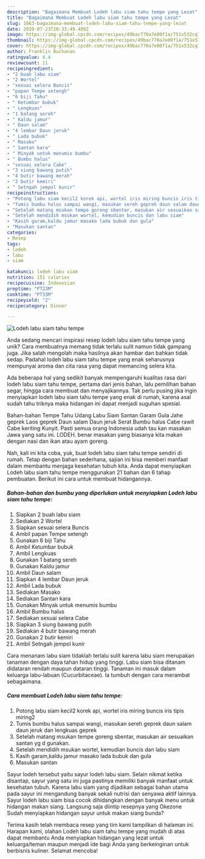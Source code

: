 ```yaml
---
description: "Bagaimana Membuat Lodeh labu siam tahu tempe yang Lezat"
title: "Bagaimana Membuat Lodeh labu siam tahu tempe yang Lezat"
slug: 1663-bagaimana-membuat-lodeh-labu-siam-tahu-tempe-yang-lezat
date: 2020-07-23T20:33:49.499Z
image: https://img-global.cpcdn.com/recipes/49bac770a7e00f1a/751x532cq70/lodeh-labu-siam-tahu-tempe-foto-resep-utama.jpg
thumbnail: https://img-global.cpcdn.com/recipes/49bac770a7e00f1a/751x532cq70/lodeh-labu-siam-tahu-tempe-foto-resep-utama.jpg
cover: https://img-global.cpcdn.com/recipes/49bac770a7e00f1a/751x532cq70/lodeh-labu-siam-tahu-tempe-foto-resep-utama.jpg
author: Franklin Buchanan
ratingvalue: 4.4
reviewcount: 11
recipeingredient:
- "2 buah labu siam"
- "2 Wortel"
- "sesuai selera Buncis"
- "papan Tempe setengh"
- "6 biji Tahu"
- " Ketumbar bubuk"
- " Lengkuas"
- "1 batang sereh"
- " Kaldu jamur"
- " Daun salam"
- "4 lembar Daun jeruk"
- " Lada bubuk"
- " Masako"
- " Santan kara"
- " Minyak untuk menumis bumbu"
- " Bumbu halus"
- "sesuai selera Cabe"
- "3 siung bawang putih"
- "4 butir bawang merah"
- "2 butir kemiri"
- " Setngah jempol kunir"
recipeinstructions:
- "Potong labu siam kecil2 korek api, wortel iris miring buncis iris tipis miring2"
- "Tumis bumbu halus sampai wangi, masukan sereh geprek daun salam daun jeruk dan lengkuas geprek"
- "Setelah matang msukan tempe goreng sbentar, masukan air sesuaikan santan yg d gunakan."
- "Setelah mendidih msukan wortel, kemudian buncis dan labu siam"
- "Kasih garam,kaldu jamur masako lada bubuk dan gula"
- "Masukan santan"
categories:
- Resep
tags:
- lodeh
- labu
- siam

katakunci: lodeh labu siam 
nutrition: 151 calories
recipecuisine: Indonesian
preptime: "PT23M"
cooktime: "PT33M"
recipeyield: "2"
recipecategory: Dinner

---
```



![Lodeh labu siam tahu tempe](https://img-global.cpcdn.com/recipes/49bac770a7e00f1a/751x532cq70/lodeh-labu-siam-tahu-tempe-foto-resep-utama.jpg)

Anda sedang mencari inspirasi resep lodeh labu siam tahu tempe yang unik? Cara membuatnya memang tidak terlalu sulit namun tidak gampang juga. Jika salah mengolah maka hasilnya akan hambar dan bahkan tidak sedap. Padahal lodeh labu siam tahu tempe yang enak seharusnya mempunyai aroma dan cita rasa yang dapat memancing selera kita.

Ada beberapa hal yang sedikit banyak mempengaruhi kualitas rasa dari lodeh labu siam tahu tempe, pertama dari jenis bahan, lalu pemilihan bahan segar, hingga cara membuat dan menyajikannya. Tak perlu pusing jika ingin menyiapkan lodeh labu siam tahu tempe yang enak di rumah, karena asal sudah tahu triknya maka hidangan ini dapat menjadi suguhan spesial.

Bahan-bahan Tempe Tahu Udang Labu Siam Santan Garam Gula Jahe geprek Laos geprek Daun salam Daun jeruk Serat Bumbu halus Cabe rawit Cabe keriting Kunyit. Pasti semua orang Indonesia udah tau kan masakan Jawa yang satu ini. LODEH. benar masakan yang biasanya kita makan dengan nasi dan ikan atau ayam goreng.


Nah, kali ini kita coba, yuk, buat lodeh labu siam tahu tempe sendiri di rumah. Tetap dengan bahan sederhana, sajian ini bisa memberi manfaat dalam membantu menjaga kesehatan tubuh kita. Anda dapat menyiapkan Lodeh labu siam tahu tempe menggunakan 21 bahan dan 6 tahap pembuatan. Berikut ini cara untuk membuat hidangannya.

<!--inarticleads1-->

##### Bahan-bahan dan bumbu yang diperlukan untuk menyiapkan Lodeh labu siam tahu tempe:

1. Siapkan 2 buah labu siam
1. Sediakan 2 Wortel
1. Siapkan sesuai selera Buncis
1. Ambil papan Tempe setengh
1. Gunakan 6 biji Tahu
1. Ambil  Ketumbar bubuk
1. Ambil  Lengkuas
1. Gunakan 1 batang sereh
1. Gunakan  Kaldu jamur
1. Ambil  Daun salam
1. Siapkan 4 lembar Daun jeruk
1. Ambil  Lada bubuk
1. Sediakan  Masako
1. Sediakan  Santan kara
1. Gunakan  Minyak untuk menumis bumbu
1. Ambil  Bumbu halus
1. Sediakan sesuai selera Cabe
1. Siapkan 3 siung bawang putih
1. Sediakan 4 butir bawang merah
1. Gunakan 2 butir kemiri
1. Ambil  Setngah jempol kunir


Cara menanam labu siam tidaklah terlalu sulit karena labu siam merupakan tanaman dengan daya tahan hidup yang tinggi. Labu siam bisa ditanam didataran rendah maupun dataran tinggi. Tanaman ini masuk dalam keluarga labu-labuan (Cucurbitaceae). Ia tumbuh dengan cara merambat sebagaimana. 

<!--inarticleads2-->

##### Cara membuat Lodeh labu siam tahu tempe:

1. Potong labu siam kecil2 korek api, wortel iris miring buncis iris tipis miring2
1. Tumis bumbu halus sampai wangi, masukan sereh geprek daun salam daun jeruk dan lengkuas geprek
1. Setelah matang msukan tempe goreng sbentar, masukan air sesuaikan santan yg d gunakan.
1. Setelah mendidih msukan wortel, kemudian buncis dan labu siam
1. Kasih garam,kaldu jamur masako lada bubuk dan gula
1. Masukan santan


Sayur lodeh tersebut yaitu sayur lodeh labu siam. Selain nikmat ketika disantap, sayur yang satu ini juga pastinya memiliki banyak manfaat untuk kesehatan tubuh. Karena labu siam yang dijadikan sebagai bahan utama pada sayur ini mengandung banyak sekali nutrisi dan senyawa aktif lainnya. Sayur lodeh labu siam bisa cocok dihidangkan dengan banyak menu untuk hidangan makan siang. Langsung saja diintip resepnya yang Okezone Sudah menyiapkan hidangan sayur untuk makan siang bunda? 

Terima kasih telah membaca resep yang tim kami tampilkan di halaman ini. Harapan kami, olahan Lodeh labu siam tahu tempe yang mudah di atas dapat membantu Anda menyiapkan hidangan yang lezat untuk keluarga/teman maupun menjadi ide bagi Anda yang berkeinginan untuk berbisnis kuliner. Selamat mencoba!
